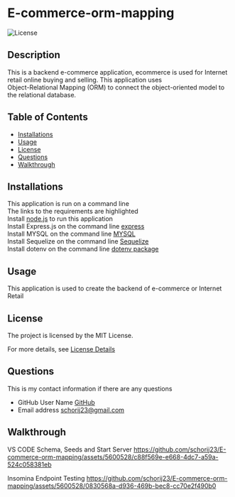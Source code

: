 # E-commerce-orm-mapping

![License](https://img.shields.io/badge/License-MIT-yellow.svg)

## Description
This is a backend e-commerce application, ecommerce is used for Internet retail online buying and selling. This application uses<br>
Object-Relational Mapping (ORM) to connect the object-oriented model to the relational database.

## Table of Contents

* [Installations](#installations)
* [Usage](#usage)
* [License](#license)
* [Questions](#questions)
* [Walkthrough](#walkthrough)

## Installations
This application is run on a command line<br>
The links to the requirements are highlighted<br>
Install [node.js](https://nodejs.org/en) to run this application<br>
Install Express.js on the command line [express](https://www.npmjs.com/package/express)<br>
Install MYSQL on the command line [MYSQL](https://www.npmjs.com/package/sequelize)<br>
Install Sequelize on the command line [Sequelize](https://www.npmjs.com/package/mysql2)<br>
Install dotenv on the command line [dotenv package ](https://www.npmjs.com/package/dotenv)<br>


## Usage
This application is used to create the backend of e-commerce or Internet Retail

## License
The project is licensed by the MIT License.

For more details, see [License Details](https://choosealicense.com/licenses/mit/)

## Questions

  This is my contact information if there are any questions

  - GitHub User Name [GitHub](https://github.com/schorij23) 
  - Email address schorij23@gmail.com

## Walkthrough

VS CODE Schema, Seeds and Start Server
https://github.com/schorij23/E-commerce-orm-mapping/assets/5600528/c88f569e-e668-4dc7-a59a-524c058381eb


Insomina Endpoint Testing
https://github.com/schorij23/E-commerce-orm-mapping/assets/5600528/0830568a-d936-469b-bec8-cc70e2f490b0
